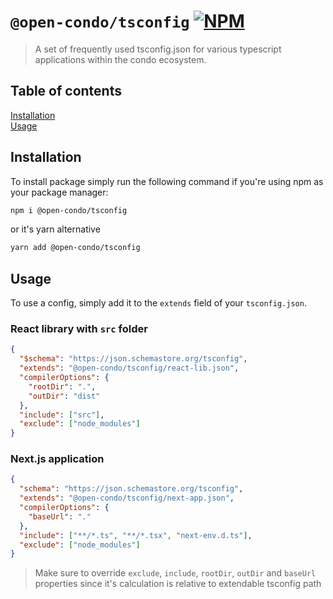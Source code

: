 [npm-badge-link]: https://img.shields.io/npm/v/@open-condo/tsconfig?style=flat-square
[npm-pkg-link]: https://www.npmjs.com/package/@open-condo/tsconfig

# `@open-condo/tsconfig` [![NPM][npm-badge-link]][npm-pkg-link]

> A set of frequently used tsconfig.json for various typescript applications within the condo ecosystem.

## Table of contents
[Installation](#installation)\
[Usage](#usage)

## Installation
To install package simply run the following command if you're using npm as your package manager:
```bash
npm i @open-condo/tsconfig
```
or it's yarn alternative
```bash
yarn add @open-condo/tsconfig
```

## Usage

To use a config, simply add it to the `extends` field of your `tsconfig.json`.

### React library with `src` folder

```json
{
  "$schema": "https://json.schemastore.org/tsconfig",
  "extends": "@open-condo/tsconfig/react-lib.json",
  "compilerOptions": {
    "rootDir": ".",
    "outDir": "dist"
  },
  "include": ["src"],
  "exclude": ["node_modules"]
}
```

### Next.js application

```json
{
  "schema": "https://json.schemastore.org/tsconfig",
  "extends": "@open-condo/tsconfig/next-app.json",
  "compilerOptions": {
    "baseUrl": "."
  },
  "include": ["**/*.ts", "**/*.tsx", "next-env.d.ts"],
  "exclude": ["node_modules"]
}
```

> Make sure to override `exclude`, `include`, `rootDir`, `outDir` and `baseUrl` properties
> since it's calculation is relative to extendable tsconfig path